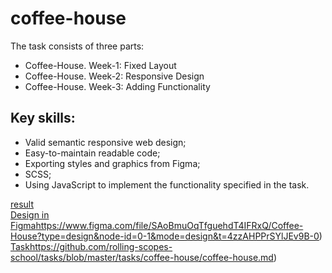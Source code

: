 # coffee-house

The task consists of three parts:

- Coffee-House. Week-1: Fixed Layout
- Coffee-House. Week-2: Responsive Design
- Coffee-House. Week-3: Adding Functionality

## Key skills:
- Valid semantic responsive web design;
- Easy-to-maintain readable code;
- Exporting styles and graphics from Figma;
- SCSS;
- Using JavaScript to implement the functionality specified in the task.

[result](https://regemler.github.io/coffee/coffee-house/)  
[Design in Figma](https://www.figma.com/file/SAoBmuOqTfguehdT4IFRxQ/Coffee-House?type=design&node-id=0-1&mode=design&t=4zzAHPPrSYlJEv9B-0)https://www.figma.com/file/SAoBmuOqTfguehdT4IFRxQ/Coffee-House?type=design&node-id=0-1&mode=design&t=4zzAHPPrSYlJEv9B-0)
[Task](https://github.com/rolling-scopes-school/tasks/blob/master/tasks/coffee-house/coffee-house.md)https://github.com/rolling-scopes-school/tasks/blob/master/tasks/coffee-house/coffee-house.md) 

